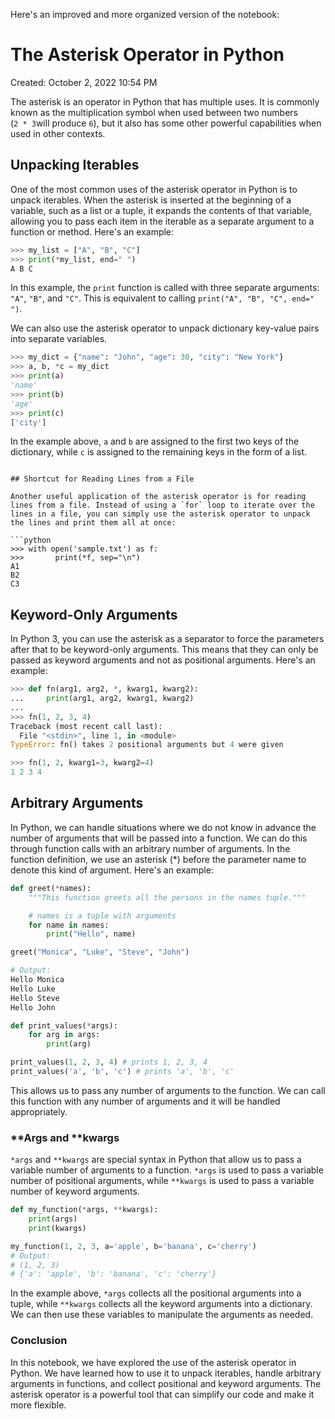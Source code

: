 Here's an improved and more organized version of the notebook:

# The Asterisk Operator in Python

Created: October 2, 2022 10:54 PM

The asterisk is an operator in Python that has multiple uses. It is commonly known as the multiplication symbol when used between two numbers (`2 * 3`will produce `6`), but it also has some other powerful capabilities when used in other contexts.

## Unpacking Iterables

One of the most common uses of the asterisk operator in Python is to unpack iterables. When the asterisk is inserted at the beginning of a variable, such as a list or a tuple, it expands the contents of that variable, allowing you to pass each item in the iterable as a separate argument to a function or method. Here's an example:

```python
>>> my_list = ["A", "B", "C"]
>>> print(*my_list, end=" ")
A B C
```

In this example, the `print` function is called with three separate arguments: `"A"`, `"B"`, and `"C"`. This is equivalent to calling `print("A", "B", "C", end=" ")`.


We can also use the asterisk operator to unpack dictionary key-value pairs into separate variables.

```python
>>> my_dict = {"name": "John", "age": 30, "city": "New York"}
>>> a, b, *c = my_dict
>>> print(a)
'name'
>>> print(b)
'age'
>>> print(c)
['city']
```

In the example above, `a` and `b` are assigned to the first two keys of the dictionary, while `c` is assigned to the remaining keys in the form of a list.
```

## Shortcut for Reading Lines from a File

Another useful application of the asterisk operator is for reading lines from a file. Instead of using a `for` loop to iterate over the lines in a file, you can simply use the asterisk operator to unpack the lines and print them all at once:

```python
>>> with open('sample.txt') as f:
>>>       print(*f, sep="\n")
A1
B2
C3
```

## Keyword-Only Arguments

In Python 3, you can use the asterisk as a separator to force the parameters after that to be keyword-only arguments. This means that they can only be passed as keyword arguments and not as positional arguments. Here's an example:

```python
>>> def fn(arg1, arg2, *, kwarg1, kwarg2):
...     print(arg1, arg2, kwarg1, kwarg2)
... 
>>> fn(1, 2, 3, 4)
Traceback (most recent call last):
  File "<stdin>", line 1, in <module>
TypeError: fn() takes 2 positional arguments but 4 were given

>>> fn(1, 2, kwarg1=3, kwarg2=4)
1 2 3 4
```

## Arbitrary Arguments

In Python, we can handle situations where we do not know in advance the number of arguments that will be passed into a function. We can do this through function calls with an arbitrary number of arguments. In the function definition, we use an asterisk (*) before the parameter name to denote this kind of argument. Here's an example:

```python
def greet(*names):
    """This function greets all the persons in the names tuple."""

    # names is a tuple with arguments
    for name in names:
        print("Hello", name)

greet("Monica", "Luke", "Steve", "John")

# Output:
Hello Monica
Hello Luke
Hello Steve
Hello John
```

```python
def print_values(*args):
    for arg in args:
        print(arg)

print_values(1, 2, 3, 4) # prints 1, 2, 3, 4
print_values('a', 'b', 'c') # prints 'a', 'b', 'c'
```

This allows us to pass any number of arguments to the function. We can call this function with any number of arguments and it will be handled appropriately.



### **Args and **kwargs

`*args` and `**kwargs` are special syntax in Python that allow us to pass a variable number of arguments to a function. `*args` is used to pass a variable number of positional arguments, while `**kwargs` is used to pass a variable number of keyword arguments.

```python
def my_function(*args, **kwargs):
    print(args)
    print(kwargs)

my_function(1, 2, 3, a='apple', b='banana', c='cherry')
# Output:
# (1, 2, 3)
# {'a': 'apple', 'b': 'banana', 'c': 'cherry'}
```

In the example above, `*args` collects all the positional arguments into a tuple, while `**kwargs` collects all the keyword arguments into a dictionary. We can then use these variables to manipulate the arguments as needed.

### **Conclusion**

In this notebook, we have explored the use of the asterisk operator in Python. We have learned how to use it to unpack iterables, handle arbitrary arguments in functions, and collect positional and keyword arguments. The asterisk operator is a powerful tool that can simplify our code and make it more flexible.